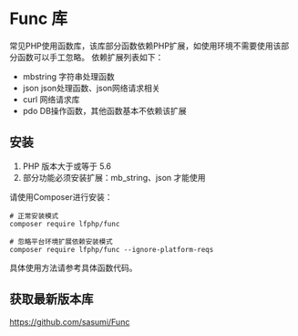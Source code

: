 # Func 库
常见PHP使用函数库，该库部分函数依赖PHP扩展，如使用环境不需要使用该部分函数可以手工忽略。
依赖扩展列表如下：
- mbstring 字符串处理函数
- json json处理函数、json网络请求相关
- curl 网络请求库
- pdo DB操作函数，其他函数基本不依赖该扩展

## 安装
1. PHP 版本大于或等于 5.6
2. 部分功能必须安装扩展：mb_string、json 才能使用

请使用Composer进行安装：
```shell script
# 正常安装模式
composer require lfphp/func

# 忽略平台环境扩展依赖安装模式
composer require lfphp/func --ignore-platform-reqs
```
具体使用方法请参考具体函数代码。

## 获取最新版本库
https://github.com/sasumi/Func
